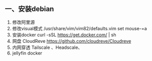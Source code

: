 ## 一、安装debian

1. 修改阿里源
2. 修改visual模式  /usr/share/vim/vim82/defaults.vim   set mouse-=a
3. 安装docker   curl -sSL https://get.docker.com/ | sh
4. 网盘 CloudReve   https://github.com/cloudreve/Cloudreve
5. 内网穿透 Tailscale 、Headscale、
6. jellyfin docker
